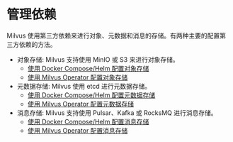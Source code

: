 


# 管理依赖

Milvus 使用第三方依赖来进行对象、元数据和消息的存储。有两种主要的配置第三方依赖的方法。

- 对象存储: Milvus 支持使用 MinIO 或 S3 来进行对象存储。
  - [使用 Docker Compose/Helm 配置对象存储](/adminGuide/deploy_s3.md)
  - [使用 Milvus Operator 配置对象存储](/adminGuide/object_storage_operator.md)
- 元数据存储: Milvus 使用 etcd 进行元数据存储。
  - [使用 Docker Compose/Helm 配置元数据存储](/adminGuide/deploy_etcd.md)
  - [使用 Milvus Operator 配置元数据存储](/adminGuide/meta_storage_operator.md)
- 消息存储: Milvus 支持使用 Pulsar、Kafka 或 RocksMQ 进行消息存储。
  - [使用 Docker Compose/Helm 配置消息存储](/adminGuide/deploy_pulsar.md)
  - [使用 Milvus Operator 配置消息存储](/adminGuide/message_storage_operator.md)
 